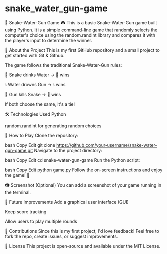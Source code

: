 # snake_water_gun-game
🐍 Snake-Water-Gun Game 🎮
This is a basic Snake-Water-Gun game built using Python. It is a simple command-line game that randomly selects the computer's choice using the random.randint library and compares it with the player's input to determine the winner.

📌 About the Project
This is my first GitHub repository and a small project to get started with Git & Github.

The game follows the traditional Snake-Water-Gun rules:

🐍 Snake drinks Water → 🐍 wins

💧 Water drowns Gun → 💧 wins

🔫 Gun kills Snake → 🔫 wins

If both choose the same, it's a tie!

🛠 Technologies Used
Python

random.randint for generating random choices

🚀 How to Play
Clone the repository:

bash
Copy
Edit
git clone https://github.com/your-username/snake-water-gun-game.git
Navigate to the project directory:

bash
Copy
Edit
cd snake-water-gun-game
Run the Python script:

bash
Copy
Edit
python game.py
Follow the on-screen instructions and enjoy the game! 🎉

📷 Screenshot (Optional)
You can add a screenshot of your game running in the terminal.

📢 Future Improvements
Add a graphical user interface (GUI)

Keep score tracking

Allow users to play multiple rounds

🤝 Contributions
Since this is my first project, I'd love feedback! Feel free to fork the repo, create issues, or suggest improvements.

📝 License
This project is open-source and available under the MIT License.


